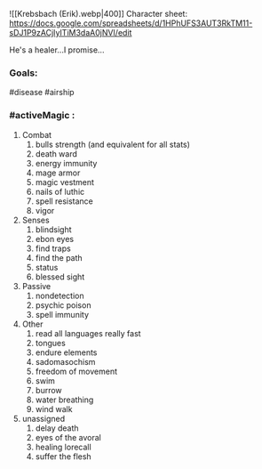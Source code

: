 ![[Krebsbach (Erik).webp|400]]
Character sheet: https://docs.google.com/spreadsheets/d/1HPhUFS3AUT3RkTM11-sDJ1P9zACjIyITiM3daA0jNVI/edit

He's a healer...I promise...

### Goals:
#disease #airship 

### #activeMagic :
1. Combat
	1. bulls strength (and equivalent for all stats)
	2. death ward
	3. energy immunity
	4. mage armor
	5. magic vestment
	6. nails of luthic
	7. spell resistance
	8. vigor
2. Senses
	1. blindsight
	2. ebon eyes
	3. find traps
	4. find the path
	5. status
	6. blessed sight
3. Passive
	1. nondetection
	2. psychic poison
	3. spell immunity
4. Other
	1. read all languages really fast
	2. tongues
	3. endure elements
	4. sadomasochism
	5. freedom of movement
	6. swim
	7. burrow
	8. water breathing
	9. wind walk
5. unassigned
	1. delay death
	2. eyes of the avoral
	3. healing lorecall
	4. suffer the flesh